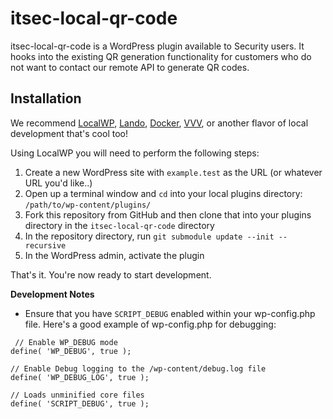 # itsec-local-qr-code

itsec-local-qr-code is a WordPress plugin available to Security users. It hooks into the existing QR generation functionality for customers who do not want to contact our remote API to generate QR codes.

## Installation

We recommend [LocalWP](https://localwp.com/), [Lando](https://lando.dev), [Docker](https://www.docker.com/), [VVV](https://github.com/Varying-Vagrant-Vagrants/VVV), or another flavor of local development that's cool too!

Using LocalWP you will need to perform the following steps:

1. Create a new WordPress site with `example.test` as the URL (or whatever URL you'd like..)
2. Open up a terminal window and `cd` into your local plugins directory: `/path/to/wp-content/plugins/`
3. Fork this repository from GitHub and then clone that into your plugins directory in the `itsec-local-qr-code` directory
4. In the repository directory, run `git submodule update --init --recursive`
5. In the WordPress admin, activate the plugin

That's it. You're now ready to start development.

**Development Notes**

* Ensure that you have `SCRIPT_DEBUG` enabled within your wp-config.php file. Here's a good example of wp-config.php for debugging:
```
 // Enable WP_DEBUG mode
define( 'WP_DEBUG', true );

// Enable Debug logging to the /wp-content/debug.log file
define( 'WP_DEBUG_LOG', true );

// Loads unminified core files
define( 'SCRIPT_DEBUG', true );
```
